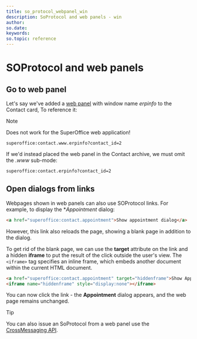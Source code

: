 ```yaml
---
title: so_protocol_webpanel_win
description: SoProtocol and web panels - win
author:
so.date:
keywords:
so.topic: reference
---
```


# SOProtocol and web panels

## Go to web panel

Let's say we've added a [web panel][2] with window name *erpinfo* to the Contact card, To reference it:

> [!NOTE]
> Does not work for the SuperOffice web application!

`superoffice:contact.www.erpinfo?contact_id=2`

If we'd instead placed the web panel in the Contact archive, we must omit the *.www* sub-mode:

`superoffice:contact.erpinfo?contact_id=2`

## Open dialogs from links

Webpages shown in web panels can also use SOProtocol links. For example, to display the **Appointment* dialog:

```html
<a href="superoffice:contact.appointment">Show appointment dialog</a>
```

However, this link also reloads the page, showing a blank page in addition to the dialog.

To get rid of the blank page, we can use the **target** attribute on the link and a hidden **iframe** to put the result of the click outside the user's view. The `<iframe>` tag specifies an inline frame, which embeds another document within the current HTML document.

```html
<a href="superoffice:contact.appointment" target="hiddenframe">Show Appointment dialog</a>
<iframe name="hiddenframe" style="display:none"></iframe>
```

You can now click the link - the **Appointment** dialog appears, and the web page remains unchanged.

> [!TIP]
> You can also issue an SoProtocol from a web panel use the [CrossMessaging API][3].

<!-- Referenced links -->
[2]: ../web-panels/index.md
[3]: https://github.com/SuperOffice/DevNet/tree/master/CrossMessaging
